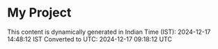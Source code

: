 # My Project

This content is dynamically generated in Indian Time (IST): 2024-12-17 14:48:12 IST
Converted to UTC: 2024-12-17 09:18:12 UTC
